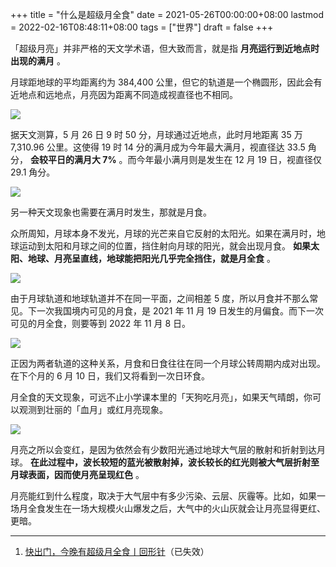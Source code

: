 +++
title = "什么是超级月全食"
date = 2021-05-26T00:00:00+08:00
lastmod = 2022-02-16T08:48:11+08:00
tags = ["世界"]
draft = false
+++

「超级月亮」并非严格的天文学术语，但大致而言，就是指 **月亮运行到近地点时出现的满月** 。

月球距地球的平均距离约为 384,400 公里，但它的轨道是一个椭圆形，因此会有近地点和远地点，月亮因为距离不同造成视直径也不相同。

![](https://images.yidajiabei.xyz/super-total-lunar-eclipse-1.webp)

据天文测算，5 月 26 日 9 时 50 分，月球通过近地点，此时月地距离 35 万 7,310.96 公里。这使得 19 时 14 分的满月成为今年最大满月，视直径达 33.5 角分， **会较平日的满月大 7%** 。而今年最小满月则是发生在 12 月 19 日，视直径仅 29.1 角分。

![](https://images.yidajiabei.xyz/super-total-lunar-eclipse-2.webp)

另一种天文现象也需要在满月时发生，那就是月食。

众所周知，月球本身不发光，月球的光芒来自它反射的太阳光。如果在满月时，地球运动到太阳和月球之间的位置，挡住射向月球的阳光，就会出现月食。 **如果太阳、地球、月亮呈直线，地球能把阳光几乎完全挡住，就是月全食** 。

![](https://images.yidajiabei.xyz/super-total-lunar-eclipse-3.webp)

由于月球轨道和地球轨道并不在同一平面，之间相差 5 度，所以月食并不那么常见。下一次我国境内可见的月食，是 2021 年 11 月 19 日发生的月偏食。而下一次可见的月全食，则要等到 2022 年 11 月 8 日。

![](https://images.yidajiabei.xyz/super-total-lunar-eclipse-4.webp)

正因为两者轨道的这种关系，月食和日食往往在同一个月球公转周期内成对出现。在下个月的 6 月 10 日，我们又将看到一次日环食。

月全食的天文现象，可远不止小学课本里的「天狗吃月亮」，如果天气晴朗，你可以观测到壮丽的「血月」或红月亮现象。

![](https://images.yidajiabei.xyz/super-total-lunar-eclipse-5.webp)

月亮之所以会变红，是因为依然会有少数阳光通过地球大气层的散射和折射到达月球。 **在此过程中，波长较短的蓝光被散射掉，波长较长的红光则被大气层折射至月球表面，因而使月亮呈现红色** 。

月亮能红到什么程度，取决于大气层中有多少污染、云层、灰霾等。比如，如果一场月全食发生在一场大规模火山爆发之后，大气中的火山灰就会让月亮显得更红、更暗。

---

1.  [快出门，今晚有超级月全食丨回形针](https://mp.weixin.qq.com/s/2fdb5RA0E9GOgETVma8dkQ)（已失效）
